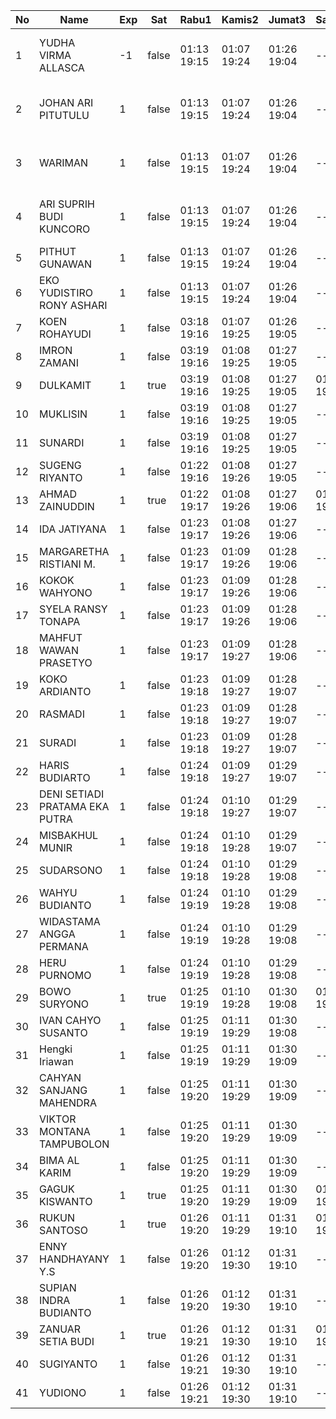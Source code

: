 | No | Name | Exp | Sat | Rabu1 | Kamis2 | Jumat3 | Sabtu4 | 6 | Senin6 |
|-----|-----|-----|-----|-----|-----|-----|-----|-----|-----|
| 1 | YUDHA VIRMA ALLASCA | -1 | false | 01:13 19:15 | 01:07 19:24 | 01:26 19:04 | -- | error on login func | 03:14 - |
| 2 | JOHAN ARI PITUTULU | 1 | false | 01:13 19:15 | 01:07 19:24 | 01:26 19:04 | -- | error on login func | 03:14 - |
| 3 | WARIMAN | 1 | false | 01:13 19:15 | 01:07 19:24 | 01:26 19:04 | -- | error on login func | 03:14 - |
| 4 | ARI SUPRIH BUDI KUNCORO | 1 | false | 01:13 19:15 | 01:07 19:24 | 01:26 19:04 | -- | error on login func | 03:14 - |
| 5 | PITHUT GUNAWAN | 1 | false | 01:13 19:15 | 01:07 19:24 | 01:26 19:04 | -- | 01:20 - |
| 6 | EKO YUDISTIRO RONY ASHARI | 1 | false | 01:13 19:15 | 01:07 19:24 | 01:26 19:04 | -- | 01:21 - |
| 7 | KOEN ROHAYUDI | 1 | false | 03:18 19:16 | 01:07 19:25 | 01:26 19:05 | -- | 01:21 - |
| 8 | IMRON ZAMANI | 1 | false | 03:19 19:16 | 01:08 19:25 | 01:27 19:05 | -- | 01:21 - |
| 9 | DULKAMIT | 1 | true | 03:19 19:16 | 01:08 19:25 | 01:27 19:05 | 01:11 19:22 | 01:21 - |
| 10 | MUKLISIN | 1 | false | 03:19 19:16 | 01:08 19:25 | 01:27 19:05 | -- | 01:21 - |
| 11 | SUNARDI | 1 | false | 03:19 19:16 | 01:08 19:25 | 01:27 19:05 | -- | 01:21 - |
| 12 | SUGENG RIYANTO | 1 | false | 01:22 19:16 | 01:08 19:26 | 01:27 19:05 | -- | 01:21 - |
| 13 | AHMAD ZAINUDDIN | 1 | true | 01:22 19:17 | 01:08 19:26 | 01:27 19:06 | 01:11 19:22 | 01:22 - |
| 14 | IDA JATIYANA | 1 | false | 01:23 19:17 | 01:08 19:26 | 01:27 19:06 | -- | 01:22 - |
| 15 | MARGARETHA RISTIANI M. | 1 | false | 01:23 19:17 | 01:09 19:26 | 01:28 19:06 | -- | 01:22 - |
| 16 | KOKOK WAHYONO | 1 | false | 01:23 19:17 | 01:09 19:26 | 01:28 19:06 | -- | 01:22 - |
| 17 | SYELA RANSY TONAPA | 1 | false | 01:23 19:17 | 01:09 19:26 | 01:28 19:06 | -- | 01:22 - |
| 18 | MAHFUT WAWAN PRASETYO | 1 | false | 01:23 19:17 | 01:09 19:27 | 01:28 19:06 | -- | 01:22 - |
| 19 | KOKO ARDIANTO | 1 | false | 01:23 19:18 | 01:09 19:27 | 01:28 19:07 | -- | 01:22 - |
| 20 | RASMADI | 1 | false | 01:23 19:18 | 01:09 19:27 | 01:28 19:07 | -- | 01:23 - |
| 21 | SURADI | 1 | false | 01:23 19:18 | 01:09 19:27 | 01:28 19:07 | -- | 01:23 - |
| 22 | HARIS BUDIARTO | 1 | false | 01:24 19:18 | 01:09 19:27 | 01:29 19:07 | -- | 01:23 - |
| 23 | DENI SETIADI PRATAMA EKA PUTRA | 1 | false | 01:24 19:18 | 01:10 19:27 | 01:29 19:07 | -- | 01:23 - |
| 24 | MISBAKHUL MUNIR | 1 | false | 01:24 19:18 | 01:10 19:28 | 01:29 19:07 | -- | 01:23 - |
| 25 | SUDARSONO | 1 | false | 01:24 19:18 | 01:10 19:28 | 01:29 19:08 | -- | 01:23 - |
| 26 | WAHYU BUDIANTO | 1 | false | 01:24 19:19 | 01:10 19:28 | 01:29 19:08 | -- | 01:23 - |
| 27 | WIDASTAMA ANGGA PERMANA | 1 | false | 01:24 19:19 | 01:10 19:28 | 01:29 19:08 | -- | 01:24 - |
| 28 | HERU PURNOMO | 1 | false | 01:24 19:19 | 01:10 19:28 | 01:29 19:08 | -- | 01:24 - |
| 29 | BOWO SURYONO | 1 | true | 01:25 19:19 | 01:10 19:28 | 01:30 19:08 | 01:11 19:22 | 01:24 - |
| 30 | IVAN CAHYO SUSANTO | 1 | false | 01:25 19:19 | 01:11 19:29 | 01:30 19:08 | -- | 01:24 - |
| 31 | Hengki Iriawan | 1 | false | 01:25 19:19 | 01:11 19:29 | 01:30 19:09 | -- | 01:24 - |
| 32 | CAHYAN SANJANG MAHENDRA | 1 | false | 01:25 19:20 | 01:11 19:29 | 01:30 19:09 | -- | 01:24 - |
| 33 | VIKTOR MONTANA TAMPUBOLON | 1 | false | 01:25 19:20 | 01:11 19:29 | 01:30 19:09 | -- | 01:24 - |
| 34 | BIMA AL KARIM | 1 | false | 01:25 19:20 | 01:11 19:29 | 01:30 19:09 | -- | 01:25 - |
| 35 | GAGUK KISWANTO | 1 | true | 01:25 19:20 | 01:11 19:29 | 01:30 19:09 | 01:11 19:22 | 01:25 - |
| 36 | RUKUN SANTOSO | 1 | true | 01:26 19:20 | 01:11 19:29 | 01:31 19:10 | 01:11 19:22 | 01:25 - |
| 37 | ENNY HANDHAYANY Y.S | 1 | false | 01:26 19:20 | 01:12 19:30 | 01:31 19:10 | -- | 01:25 - |
| 38 | SUPIAN INDRA BUDIANTO | 1 | false | 01:26 19:20 | 01:12 19:30 | 01:31 19:10 | -- | 01:25 - |
| 39 | ZANUAR SETIA BUDI | 1 | true | 01:26 19:21 | 01:12 19:30 | 01:31 19:10 | 01:11 19:22 | 01:25 - |
| 40 | SUGIYANTO | 1 | false | 01:26 19:21 | 01:12 19:30 | 01:31 19:10 | -- | 01:25 - |
| 41 | YUDIONO | 1 | false | 01:26 19:21 | 01:12 19:30 | 01:31 19:10 | -- | 01:25 - |

